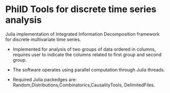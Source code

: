 # PhiID Tools for discrete time series analysis

Julia implementation of Integrated Information Decomposition framework for discrete multivariate time series.

- Implemented for analysis of two groups of data ordered in columns, requires user to indicate the columns related to first group and second group.

- The software operates using parallel computation through Julia threads.

- Required Julia packedges are: Random,Distributions,Combinatorics,CausalityTools, DelimitedFiles.
